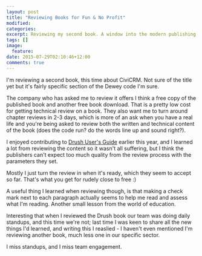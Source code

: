 ```yaml
---
layout: post
title: "Reviewing Books for Fun & No Profit"
modified:
categories:
excerpt: Reviewing my second book. A window into the modern publishing industry.
tags: []
image:
  feature:
date: 2015-07-29T02:10:46+12:00
comments: true
---
```


I'm reviewing a second book, this time about CiviCRM. Not sure of the title yet but it's fairly specific section of the Dewey code I'm sure.

The company who has asked me to review it offers I think a free copy of the published book and another free book download. That is a pretty low cost for getting technical review on a book. They also want me to turn around chapter reviews in 2-3 days, which is more of an ask when you have a real life and you're being asked to review both the written and technical content of the book (does the code run? do the words line up and sound right?).

I enjoyed contributing to [Drush User's Guide](https://www.packtpub.com/web-development/drush-user%E2%80%99s-guide) earlier this year, and I learned a lot from reviewing the content so it wasn't all suffering, but I think the publishers can't expect too much quality from the review process with the parameters they set.

Mostly I just turn the review in when it's ready, which they seem to accept so far. That's what you get for rudely close to free :)

A useful thing I learned when reviewing though, is that making a check mark next to each paragraph actually seems to help me read and assess what I'm reading. Another small lesson from the world of education.

Interesting that when I reviewed the Drush book our team was doing daily standups, and this time we're not; last time I was keen to share all the new things I'd learned, and writing this I reaslied - I haven't even mentioned I'm reviewing another book, much less one in our specific sector.

I miss standups, and I miss team engagement.
